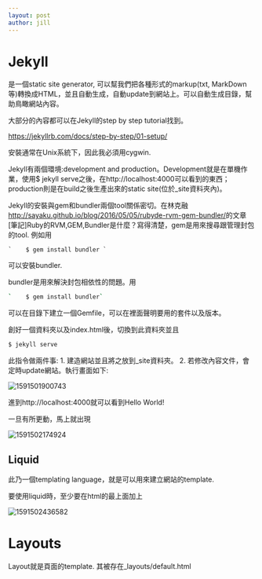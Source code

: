 ```yaml
---
layout: post
author: jill
---
```


# Jekyll

是一個static site generator, 可以幫我們把各種形式的markup(txt, MarkDown等)轉換成HTML，並且自動生成，自動update到網站上。可以自動生成目錄，幫助鳥瞰網站內容。

大部分的內容都可以在Jekyll的step by step tutorial找到。

<https://jekyllrb.com/docs/step-by-step/01-setup/>



安裝通常在Unix系統下，因此我必須用cygwin.

Jekyll有兩個環境:development and production。Development就是在單機作業，使用$ jekyll serve之後，在http://localhost:4000可以看到的東西；production則是在build之後生產出來的static site(位於_site資料夾內)。

Jekyll的安裝與gem和bundler兩個tool關係密切。在林克融<http://sayaku.github.io/blog/2016/05/05/rubyde-rvm-gem-bundler/>的文章[筆記]Ruby的RVM,GEM,Bundler是什麼？寫得清楚，gem是用來搜尋跟管理封包的tool. 例如用

```
`    $ gem install bundler `
```

可以安裝bundler.

bundler是用來解決封包相依性的問題。用

```bash
`    $ gem install bundler`
```

可以在目錄下建立一個Gemfile，可以在裡面聲明要用的套件以及版本。

創好一個資料夾以及index.html後，切換到此資料夾並且

```bash
$ jekyll serve
```

此指令做兩件事: 1. 建造網站並且將之放到_site資料夾。 2. 若修改內容文件，會定時update網站。執行畫面如下:

![1591501900743](\assets\1591501900743.png)

進到http://localhost:4000就可以看到Hello World!

一旦有所更動，馬上就出現

![1591502174924](\assets\1591502174924.png)

## Liquid

此乃一個templating language，就是可以用來建立網站的template.

要使用liquid時，至少要在html的最上面加上

![1591502436582](\assets\1591502436582.png) 

# Layouts

Layout就是頁面的template. 其被存在\_layouts/default.html